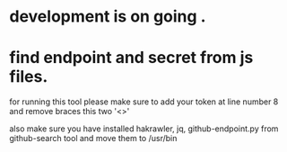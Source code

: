 # development is on going .
# find endpoint and secret from js files.

for running this tool please make sure to add your token at line number 8 and remove braces this two '<>'

also make sure you have installed hakrawler, jq, github-endpoint.py from github-search tool and move them to /usr/bin

